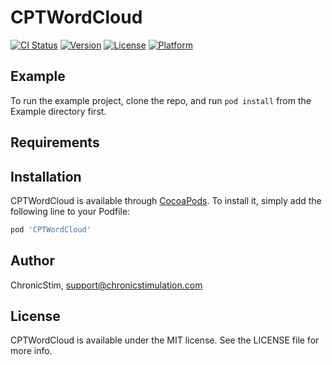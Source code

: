 # CPTWordCloud

[![CI Status](https://img.shields.io/travis/ChronicStim/CPTWordCloud.svg?style=flat)](https://travis-ci.org/ChronicStim/CPTWordCloud)
[![Version](https://img.shields.io/cocoapods/v/CPTWordCloud.svg?style=flat)](https://cocoapods.org/pods/CPTWordCloud)
[![License](https://img.shields.io/cocoapods/l/CPTWordCloud.svg?style=flat)](https://cocoapods.org/pods/CPTWordCloud)
[![Platform](https://img.shields.io/cocoapods/p/CPTWordCloud.svg?style=flat)](https://cocoapods.org/pods/CPTWordCloud)

## Example

To run the example project, clone the repo, and run `pod install` from the Example directory first.

## Requirements

## Installation

CPTWordCloud is available through [CocoaPods](https://cocoapods.org). To install
it, simply add the following line to your Podfile:

```ruby
pod 'CPTWordCloud'
```

## Author

ChronicStim, support@chronicstimulation.com

## License

CPTWordCloud is available under the MIT license. See the LICENSE file for more info.
